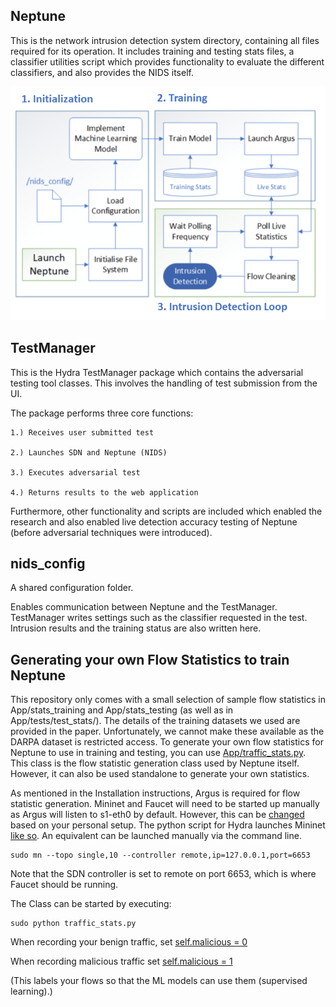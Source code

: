 ## Neptune
This is the network intrusion detection system directory, containing all files
required for its operation.
It includes training and testing stats files, a classifier utilities script which
provides functionality to evaluate the different classifiers, and also provides the
NIDS itself.

<p align="center">
  <img src="../imgs/NeptuneProcess.png?raw=true" alt="Neptune Process Flow" width="600" />
</p>

## TestManager
This is the Hydra TestManager package which contains the adversarial testing tool
classes.  This involves the handling of test submission from the UI.

The package performs three core functions:

    1.) Receives user submitted test
    
    2.) Launches SDN and Neptune (NIDS)
    
    3.) Executes adversarial test
    
    4.) Returns results to the web application
    
    
Furthermore, other functionality and scripts are included which enabled the research
and also enabled live detection accuracy testing of Neptune (before adversarial
techniques were introduced).


## nids_config
A shared configuration folder.

Enables communication between Neptune and the TestManager.  TestManager writes
settings such as the classifier requested in the test.  Intrusion results and the
training status are also written here.

## Generating your own Flow Statistics to train Neptune
This repository only comes with a small selection of sample flow statistics in App/stats_training and App/stats_testing (as well as in App/tests/test_stats/).  The details of the training datasets we used are provided in the paper. Unfortunately, we cannot make these available as the DARPA dataset is restricted access. To generate your own flow statistics for Neptune to use in training and testing, you can use [App/traffic_stats.py](https://github.com/sdshayward/AdversarialSDN-Hydra/blob/master/App/traffic_stats.py).  This class is the flow statistic generation class used by Neptune itself. However, it can also be used standalone to generate your own statistics.

As mentioned in the Installation instructions, Argus is required for flow statistic generation.  Mininet and Faucet will need to be started up manually as Argus will listen to s1-eth0 by default. However, this can be [changed](https://github.com/sdshayward/AdversarialSDN-Hydra/blob/4cbb585eef9856b290bb5eb09cdbd6b450811e11/App/traffic_stats.py#L89) based on your personal setup.  The python script for Hydra launches Mininet [like so](https://github.com/sdshayward/AdversarialSDN-Hydra/blob/f4de6cd9197c2eff6417f2b43d0a20e929bbeeef/App/TestManager/main.py#L185). An equivalent can be launched manually via the command line.

```
sudo mn --topo single,10 --controller remote,ip=127.0.0.1,port=6653
```
Note that the SDN controller is set to remote on port 6653, which is where Faucet should be running.

The Class can be started by executing:
```
sudo python traffic_stats.py
```
When recording your benign traffic, set [self.malicious = 0](https://github.com/sdshayward/AdversarialSDN-Hydra/blob/4cbb585eef9856b290bb5eb09cdbd6b450811e11/App/traffic_stats.py#L57)

When recording malicious traffic set [self.malicious = 1](https://github.com/sdshayward/AdversarialSDN-Hydra/blob/4cbb585eef9856b290bb5eb09cdbd6b450811e11/App/traffic_stats.py#L57)

(This labels your flows so that the ML models can use them (supervised learning).)

